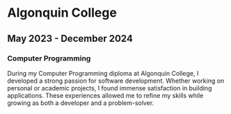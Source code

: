 # Algonquin College 

## May 2023 - December 2024

### Computer Programming

During my Computer Programming diploma at Algonquin College, I developed a strong passion for software development. Whether working on personal or academic projects,
I found immense satisfaction in building applications.
These experiences allowed me to refine my skills while growing as both a developer and a problem-solver.